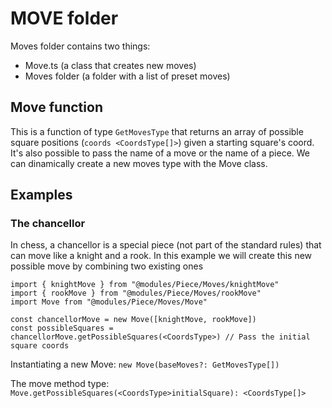 # MOVE folder
Moves folder contains two things:
- Move.ts (a class that creates new moves)
- Moves folder (a folder with a list of preset moves)

## Move function
This is a function of type `GetMovesType` that returns an array of possible square positions (`coords <CoordsType[]>`) given a starting square's coord. It's also possible to pass the name of a move or the name of a piece. We can dinamically create a new moves type with the Move class.

## Examples

### The chancellor

In chess, a chancellor is a special piece (not part of the standard rules) that can move like a knight and a rook. In this example we will create this new possible move by combining two existing ones

```
import { knightMove } from "@modules/Piece/Moves/knightMove"
import { rookMove } from "@modules/Piece/Moves/rookMove"
import Move from "@modules/Piece/Moves/Move"

const chancellorMove = new Move([knightMove, rookMove])
const possibleSquares = chancellorMove.getPossibleSquares(<CoordsType>) // Pass the initial square coords
```

Instantiating a new Move:
`new Move(baseMoves?: GetMovesType[])`

The move method type:
`Move.getPossibleSquares(<CoordsType>initialSquare): <CoordsType[]>`
